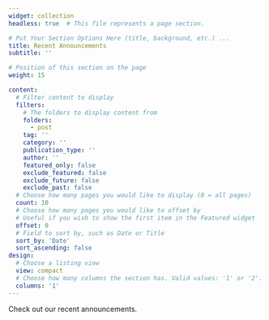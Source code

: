 ```yaml
---
widget: collection
headless: true  # This file represents a page section.

# Put Your Section Options Here (title, background, etc.) ...
title: Recent Announcements
subtitle: ''

# Position of this section on the page
weight: 15

content:
  # Filter content to display
  filters:
    # The folders to display content from
    folders:
      - post
    tag: ''
    category: ''
    publication_type: ''
    author: ''
    featured_only: false
    exclude_featured: false
    exclude_future: false
    exclude_past: false
  # Choose how many pages you would like to display (0 = all pages)
  count: 10
  # Choose how many pages you would like to offset by
  # Useful if you wish to show the first item in the Featured widget
  offset: 0
  # Field to sort by, such as Date or Title
  sort_by: 'Date'
  sort_ascending: false
design:
  # Choose a listing view
  view: compact
  # Choose how many columns the section has. Valid values: '1' or '2'.
  columns: '1'
---
```


Check out our recent announcements.
